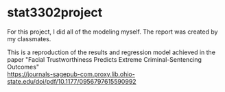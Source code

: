 # stat3302project

For this project, I did all of the modeling myself. The report was created by my classmates.

This is a reproduction of the results and regression model achieved in the paper "Facial Trustworthiness Predicts Extreme Criminal-Sentencing Outcomes"  
https://journals-sagepub-com.proxy.lib.ohio-state.edu/doi/pdf/10.1177/0956797615590992
